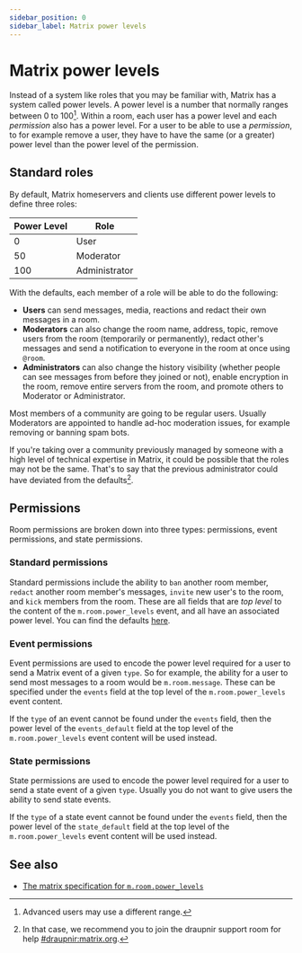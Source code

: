 ```yaml
---
sidebar_position: 0
sidebar_label: Matrix power levels
---
```


<!--
SPDX-FileCopyrightText: 2022 The Matrix.org Foundation C.I.C.
SPDX-FileCopyrightText: 2024 Gnuxie <Gnuxie@protonmail.com>

SPDX-License-Identifier: CC-BY-SA-4.0

SPDX-FileAttributionText:: <text>
This modified file contains work from the matrix.org website
https://github.com/matrix-org/matrix.org
</text>
-->

# Matrix power levels

Instead of a system like roles that you may be familiar with, Matrix has a
system called power levels. A power level is a number that normally ranges
between 0 to 100[^power-levels-range]. Within a room, each user has a power level
and each _permission_ also has a power level. For a user to be
able to use a _permission_, to for example remove a user, they have to have
the same (or a greater) power level than the power level of the permission.

## Standard roles

By default, Matrix homeservers and clients use different power levels to define
three roles:

| Power Level | Role          |
| ----------- | ------------- |
| 0           | User          |
| 50          | Moderator     |
| 100         | Administrator |

With the defaults, each member of a role will be able to do the following:

- **Users** can send messages, media, reactions and redact their own messages in
  a room.
- **Moderators** can also change the room name, address, topic, remove users
  from the room (temporarily or permanently), redact other's messages and send a
  notification to everyone in the room at once using `@room`.
- **Administrators** can also change the history visibility (whether people can
  see messages from before they joined or not), enable encryption in the room,
  remove entire servers from the room, and promote others to Moderator or
  Administrator.

Most members of a community are going to be regular users. Usually
Moderators are appointed to handle ad-hoc moderation issues, for example
removing or banning spam bots.

If you're taking over a community previously managed by someone with a high
level of technical expertise in Matrix, it could be possible that the roles may
not be the same. That's to say that the previous administrator could have
deviated from the defaults[^help].

## Permissions

Room permissions are broken down into three types: permissions, event
permissions, and state permissions.

### Standard permissions

Standard permissions include the ability to `ban` another room member, `redact`
another room member's messages, `invite` new user's to the room, and `kick`
members from the room. These are all fields that are _top level_ to the content
of the `m.room.power_levels` event, and all have an associated power level.
You can find the defaults [here](https://spec.matrix.org/latest/client-server-api/#mroompower_levels).

### Event permissions

Event permissions are used to encode the power level required for a user to send
a Matrix event of a given `type`. So for example, the ability for a user to send
most messages to a room would be `m.room.message`. These can be specified under
the `events` field at the top level of the `m.room.power_levels` event content.

If the `type` of an event cannot be found under the `events` field, then the
power level of the `events_default` field at the top level of the
`m.room.power_levels` event content will be used instead.

### State permissions

State permissions are used to encode the power level required for a user to send
a state event of a given `type`. Usually you do not want to give users the
ability to send state events.

If the `type` of a state event cannot be found under the `events` field, then
the power level of the `state_default` field at the top level of the
`m.room.power_levels` event content will be used instead.

## See also

- [The matrix specification for `m.room.power_levels`](https://spec.matrix.org/latest/client-server-api/#mroompower_levels)

[^power-levels-range]: Advanced users may use a different range.
[^help]:
    In that case, we recommend you to join the draupnir support room for
    help [#draupnir:matrix.org](https://matrix.to/#/#draupnir:matrix.org).

[^power-levels-spec]: The Matrix Specification for `m.room.power_levels` https://spec.matrix.org/latest/client-server-api/#mroompower_levels.

